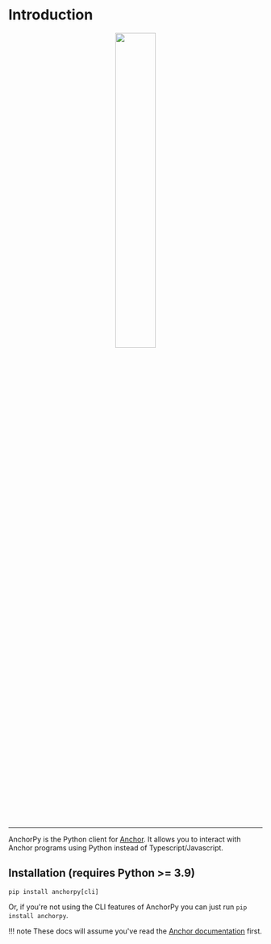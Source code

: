 # Introduction
<div align="center">
    <img src="https://raw.githubusercontent.com/kevinheavey/anchorpy/main/docs/img/logo.png" width="40%" height="40%">
</div>

---

AnchorPy is the Python client for [Anchor](https://github.com/project-serum/anchor). It allows you to interact with Anchor programs using Python instead of Typescript/Javascript.

## Installation (requires Python >= 3.9)

```shell
pip install anchorpy[cli]
```

Or, if you're not using the CLI features of AnchorPy you can just run `pip install anchorpy`.


!!! note
    These docs will assume you've read the [Anchor documentation](https://project-serum.github.io/anchor/tutorials/tutorial-0.html) first.
